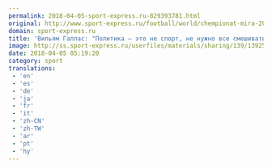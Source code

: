 ```yaml
---
permalink: 2018-04-05-sport-express.ru-829393781.html
original: http://www.sport-express.ru/football/world/chempionat-mira-2018/news/vilyam-gallas-politika-eto-ne-sport-ne-nuzhno-vse-smeshivat-1392534/
domain: sport-express.ru
title: 'Вильям Галлас: "Политика – это не спорт, не нужно все смешивать"'
image: http://ss.sport-express.ru/userfiles/materials/sharing/139/1392534.jpg
date: 2018-04-05 05:19:20
category: sport
translations: 
 - 'en'
 - 'es'
 - 'de'
 - 'ja'
 - 'fr'
 - 'it'
 - 'zh-CN'
 - 'zh-TW'
 - 'ar'
 - 'pt'
 - 'hy'
---
```


